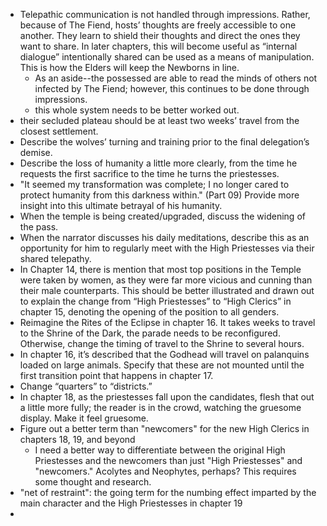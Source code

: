 - Telepathic communication is not handled through impressions. Rather, because of The Fiend, hosts’ thoughts are freely accessible to one another. They learn to shield their thoughts and direct the ones they want to share. In later chapters, this will become useful as “internal dialogue” intentionally shared can be used as a means of manipulation. This is how the Elders will keep the Newborns in line.
	- As an aside--the possessed are able to read the minds of others not infected by The Fiend; however, this continues to be done through impressions.
	- this whole system needs to be better worked out.
- their secluded plateau should be at least two weeks’ travel from the closest settlement.
- Describe the wolves’ turning and training prior to the final delegation’s demise.
- Describe the loss of humanity a little more clearly, from the time he requests the first sacrifice to the time he turns the priestesses.
- "It seemed my transformation was complete; I no longer cared to protect humanity from this darkness within." (Part 09) Provide more insight into this ultimate betrayal of his humanity.
- When the temple is being created/upgraded, discuss the widening of the pass.
- When the narrator discusses his daily meditations, describe this as an opportunity for him to regularly meet with the High Priestesses via their shared telepathy.
- In Chapter 14, there is mention that most top positions in the Temple were taken by women, as they were far more vicious and cunning than their male counterparts. This should be better illustrated and drawn out to explain the change from “High Priestesses” to “High Clerics” in chapter 15, denoting the opening of the position to all genders.
- Reimagine the Rites of the Eclipse in chapter 16. It takes weeks to travel to the Shrine of the Dark, the parade needs to be reconfigured. Otherwise, change the timing of travel to the Shrine to several hours.
- In chapter 16, it’s described that the Godhead will travel on palanquins loaded on large animals. Specify that these are not mounted until the first transition point that happens in chapter 17.
- Change “quarters” to “districts.”
- In chapter 18, as the priestesses fall upon the candidates, flesh that out a little more fully; the reader is in the crowd, watching the gruesome display. Make it feel gruesome.
- Figure out a better term than "newcomers" for the new High Clerics in chapters 18, 19, and beyond
	- I need a better way to differentiate between the original High Priestesses and the newcomers than just "High Priestesses" and "newcomers." Acolytes and Neophytes, perhaps? This requires some thought and research.
- "net of restraint": the going term for the numbing effect imparted by the main character and the High Priestesses in chapter 19
- 